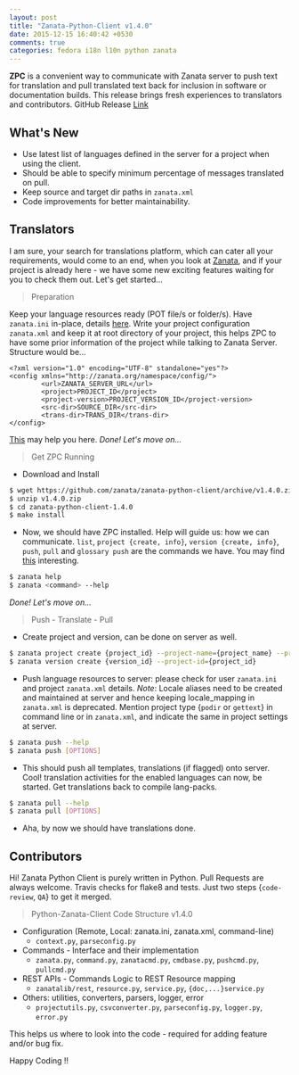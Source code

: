 ```yaml
---
layout: post
title: "Zanata-Python-Client v1.4.0"
date: 2015-12-15 16:40:42 +0530
comments: true
categories: fedora i18n l10n python zanata
---
```


**ZPC** is a convenient way to communicate with Zanata server to push text for translation and pull translated text back for inclusion in software or documentation builds. This release brings fresh experiences to translators and contributors. GitHub Release [Link](https://github.com/zanata/zanata-python-client/releases/tag/v1.4.0)

## What's New
* Use latest list of languages defined in the server for a project when using the client.
* Should be able to specify minimum percentage of messages translated on pull.
* Keep source and target dir paths in `zanata.xml`
* Code improvements for better maintainability.

## Translators
I am sure, your search for translations platform, which can cater all your requirements, would come to an end, when you look at [Zanata](http://zanata.org), and if your project is already here - we have some new exciting features waiting for you to check them out. Let's get started...

> Preparation

Keep your language resources ready (POT file/s or folder/s). Have `zanata.ini` in-place, details [here](http://zanata-client.readthedocs.org/en/latest/configuration/#user-configuration). Write your project configuration `zanata.xml` and keep it at root directory of your project, this helps ZPC to have some prior information of the project while talking to Zanata Server. Structure would be...
```
<?xml version="1.0" encoding="UTF-8" standalone="yes"?>
<config xmlns="http://zanata.org/namespace/config/">
        <url>ZANATA_SERVER_URL</url>
        <project>PROJECT_ID</project>
        <project-version>PROJECT_VERSION_ID</project-version>
        <src-dir>SOURCE_DIR</src-dir>
        <trans-dir>TRANS_DIR</trans-dir>
</config>
```
[This](http://zanata-client.readthedocs.org/en/latest/configuration/#project-version-configuration) may help you here.
*Done! Let's move on...*

> Get ZPC Running

* Download and Install
```sh
$ wget https://github.com/zanata/zanata-python-client/archive/v1.4.0.zip
$ unzip v1.4.0.zip
$ cd zanata-python-client-1.4.0
$ make install
```
* Now, we should have ZPC installed. Help will guide us: how we can communicate. `list`, `project {create, info}`, `version {create, info}`, `push`, `pull` and `glossary push` are the commands we have. You may find [this](https://github.com/zanata/zanata-python-client/wiki#use-cases) interesting.
```sh
$ zanata help
$ zanata <command> --help
```
*Done! Let's move on...*

> Push - Translate - Pull

* Create project and version, can be done on server as well.
```sh
$ zanata project create {project_id} --project-name={project_name} --project-desc={project_description}
$ zanata version create {version_id} --project-id={project_id}
```
* Push language resources to server: please check for user `zanata.ini` and project `zanata.xml` details. *Note*: Locale aliases need to be created and maintained at server and hence keeping locale_mapping in `zanata.xml` is deprecated. Mention project type {`podir` or `gettext`} in command line or in `zanata.xml`, and indicate the same in project settings at server.
```sh
$ zanata push --help
$ zanata push [OPTIONS] 
```
* This should push all templates, translations (if flagged) onto server. Cool! translation activities for the enabled languages can now, be started. Get translations back to compile lang-packs.
```sh
$ zanata pull --help
$ zanata pull [OPTIONS]
```
* Aha, by now we should have translations done.

## Contributors
Hi! Zanata Python Client is purely written in Python. Pull Requests are always welcome. Travis checks for flake8 and tests. Just two steps {`code-review`, `QA`} to get it merged.

> Python-Zanata-Client Code Structure v1.4.0

* Configuration (Remote, Local: zanata.ini, zanata.xml, command-line)
    * `context.py`, `parseconfig.py`
* Commands - Interface and their implementation
    * `zanata.py`, `command.py`, `zanatacmd.py`, `cmdbase.py`, `pushcmd.py`, `pullcmd.py`
* REST APIs - Commands Logic to REST Resource mapping
    * `zanatalib/rest`, `resource.py`, `service.py`, `{doc,...}service.py`
* Others: utilities, converters, parsers, logger, error
    * `projectutils.py`, `csvconverter.py`, `parseconfig.py`, `logger.py`, `error.py`
    
This helps us where to look into the code - required for adding feature and/or bug fix.

Happy Coding !!
